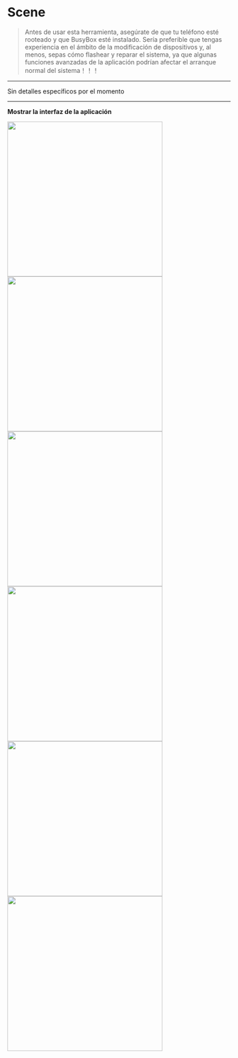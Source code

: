 # Scene

> Antes de usar esta herramienta, asegúrate de que tu teléfono esté rooteado y que BusyBox esté instalado. Sería preferible que tengas experiencia en el ámbito de la modificación de dispositivos y, al menos, sepas cómo flashear y reparar el sistema, ya que algunas funciones avanzadas de la aplicación podrían afectar el arranque normal del sistema！！！

---

Sin detalles específicos por el momento

---

**Mostrar la interfaz de la aplicación**


<img src="https://github.com/helloklf/vtools/raw/master/docs/Screenshot/1.png" width="350" /> <img src="https://github.com/helloklf/vtools/raw/master/docs/Screenshot/2.png" width="350" />
<img src="https://github.com/helloklf/vtools/raw/master/docs/Screenshot/3.png" width="350" /> <img src="https://github.com/helloklf/vtools/raw/master/docs/Screenshot/4.png" width="350" />
<img src="https://github.com/helloklf/vtools/raw/master/docs/Screenshot/5.png" width="350" /> <img src="https://github.com/helloklf/vtools/raw/master/docs/Screenshot/6.png" width="350" />

